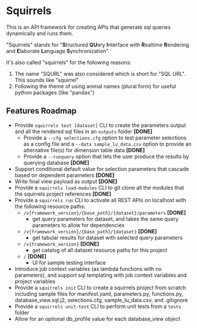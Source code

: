 # Squirrels

This is an API framework for creating APIs that generate sql queries dynamically and runs them. 

"Squirrels" stands for "**S**tructured **QU**ery **I**nterface with **R**ealtime **R**endering and **E**laborate **L**anguage **S**ynchronization".

It's also called "squirrels" for the following reasons:
1. The name "SQURL" was also considered which is short for "SQL URL". This sounds like "squirrel"
2. Following the theme of using animal names (plural form) for useful python packages (like "pandas")

## Features Roadmap

- Provide `squirrels test [dataset]` CLI to create the parameters output and all the rendered sql files in an `outputs` folder **[DONE]**
    - Provide a `--cfg selections.cfg` option to test parameter selections as a config file and a `--data sample_lu_data.csv` option to provide an alternative file(s) for dimension table data **[DONE]**
    - Provide a `--runquery` option that lets the user produce the results by querying database **[DONE]**
- Support conditional default value for selection parameters that cascade based on dependent parameters **[DONE]**
- Write final view payload as output **[DONE]**
- Provide a `squirrels load-modules` CLI to git clone all the modules that the squirrels project references **[DONE]**
- Provide a `squirrels run` CLI to activate all REST APIs on localhost with the following resource paths:
    - `/v{framework_version}/{base_path}/{dataset}/parameters` **[DONE]**
        - get query parameters for dataset, and takes the same query parameters to allow for dependencies
    - `/v{framework_version}/{base_path}/{dataset}` **[DONE]**
        - get tabular results for dataset with selected query parameters
    - `/v{framework_version}` **[DONE]**
        - get catalog of all dataset resource paths for this project
    - `/` **[DONE]**
        - UI for sample testing interface
- Introduce job context variables (as lambda functions with no parameters), and support sql templating with job context variables and project variables
- Provide a `squirrels init` CLI to create a squirrels project from scratch including sample files for manifest.yaml, parameters.py, functions.py, database_view.sql.j2, selections.cfg, sample_lu_data.csv, and .gitignore
- Provide a `squirrels unit-test` CLI to perform unit tests from a `tests` folder
- Allow for an optional db_profile value for each database_view object
